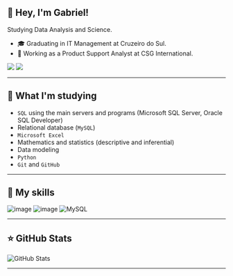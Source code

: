 ## 💜 Hey, I'm Gabriel!

Studying Data Analysis and Science.

- 🎓 Graduating in IT Management at Cruzeiro do Sul.
- 💼 Working as a Product Support Analyst at CSG International.

<a href="https://www.linkedin.com/in/gabesribeiro" target="_blank"><img loading="lazy" src="https://img.shields.io/badge/-LinkedIn-%230077B5?style=for-the-badge&logo=linkedin&logoColor=white" target="_blank"></a>
<a href = "mailto:gabesribeiro7@gmail.com"><img loading="lazy" src="https://img.shields.io/badge/Gmail-D14836?style=for-the-badge&logo=gmail&logoColor=white" target="_blank"></a>

---


## 🌱 What I'm studying
- `SQL` using the main servers and programs (Microsoft SQL Server, Oracle SQL Developer)
- Relational database (`MySQL`)
- `Microsoft Excel`
- Mathematics and statistics (descriptive and inferential)
- Data modeling
- `Python`
- `Git` and `GitHub`

---


## 🚀 My skills

![image](https://github.com/gabesribeiro/SQL_practice/assets/152569780/5a25e884-b2f9-49d0-a4ae-7721e013346a)
![image](https://github.com/gabesribeiro/SQL_practice/assets/152569780/c3f371d2-72d3-4042-a4da-d0dc28565db1)
![MySQL](https://img.shields.io/badge/mysql-4479A1.svg?style=for-the-badge&logo=mysql&logoColor=white)

---

## ⭐ GitHub Stats

![GitHub Stats](https://github-readme-stats.vercel.app/api?username=gabesribeiro&show_icons=true)

---
